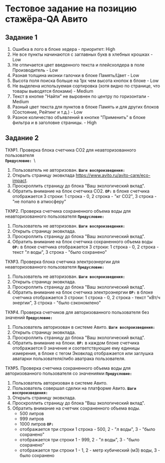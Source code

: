 # Тестовое задание на позицию стажёра-QA Авито

## Задание 1

1. Ошибка в лого в блоке хедера - приоритет: High
2. Не все пункты начинаются с заглавных букв в хлебных крошках - Low
3. Не отличается цвет введенного текста и плейсхолдера в поле Производитель - Low
4. Разная толщина иконки галочки в блоке Память/Цвет - Low
5. Высота поля поиска больше на 1px чем высота кнопок в блоке - Low
6. Не выделена используемая сортировка (хотя видно по странице, что товары выводятся блоками) - Medium
7. Текст в кнопке "Найти" не выровнен по центру по горизонтали - Medium
8. Разный цвет текста для пунктов в блоке Память и для других блоков (Состояние, Рейтинг и т.д.) - Low
9. Разное количество объявлений в кнопке "Применить" в блоке фильтра и в заголовке страницы. - High

## Задание 2
ТК№1. Проверка блока счетчика CO2 для неавторизованного пользователя\
**`Предусловие: `**\
1. Пользователь не авторизован.
**` Шаги воспроизведения: `**
1. Открыть страницу эковклада https://www.avito.ru/avito-care/eco-impact.
2. Проскроллить страницу до блока "Ваш экологический вклад".
3. Обратить внимание на блок счетчика CO2.
**` ОР: `** в блоке счетчика отображается 3 строки: 1 строка - 0, 2 строка - "кг СО2", 3 строка - "не попало в атмосферу"

ТК№2. Проверка счетчика сохраненного объема воды для неавторизованного пользователя
**` Предусловие: `**
1. Пользователь не авторизован.
**` Шаги воспроизведения: `**
1. Открыть страницу эковклада.
2. Проскроллить страницу до блока "Ваш экологический вклад".
3. Обратить внимание на блок счетчика сохраненного объема воды
**` ОР: `** в блоке счетчика отображается 3 строки: 1 строка - 0, 2 строка - текст "л воды", 3 строка - "было сохранено"

ТК№3. Проверка блока счетчика электроэнергии для неавторизованного пользователя
**` Предусловие: `**
1. Пользователь не авторизован.
**` Шаги воспроизведения: `**
1. Открыть страницу эковклада.
2. Проскроллить страницу до блока "Ваш экологический вклад".
3. Обратить внимание на блок счетчика электроэнергии
**` ОР: `** в блоке счетчика отображается 3 строки: 1 строка - 0, 2 строка - текст "кВт/ч энергии", 3 строка - "было сэкономлено"

ТК№4. Проверка счетчиков для авторизованного пользователя без значений
**` Предусловие: `**
1. Пользователь авторизован в системе Авито.
**` Шаги воспроизведения: `**
1. Открыть страницу эковклада.
2. Проскроллить страницу до блока "Ваш экологический вклад".
3. Обратить внимание на блоки.
**` ОР: `** в каждом блоке счетчика отображается 0 значение и соответствующие ему единицы измерения, в блоке с тегом Эковклад отображается или заглушка аватарки пользователя/либо аватрака пользователя.

ТК№5. Проверка счетчика сохраненного объема воды для авторизованного пользователя со значениями
**` Предусловие: `**
1. Пользователь авторизован в системе Авито.
2. Пользователь совершал сделки на платформе Авито.
**` Шаги воспроизведения: `**
1. Открыть страницу эковклада.
2. Проскроллить страницу до блока "Ваш экологический вклад".
3. Обратить внимание на счетчик сохраненного объема воды.
    - 500 литров
    - 999 литров
    - 1000 литров
**` ОР: `**
    - отображается три строки 1 строка - 500, 2 - "л воды", 3 - "было сохранено"
    - отображается три строки 1 - 999, 2 - "л воды", 3 - "было сохранено"
    - отображается три строки 1 - 1, 2 - метр кубический (м3) воды, 3 - было сохранено
